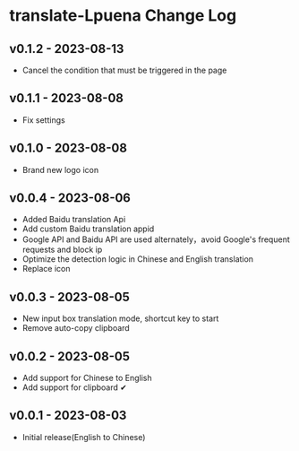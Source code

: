 # translate-Lpuena Change Log

## v0.1.2 - 2023-08-13
- Cancel the condition that must be triggered in the page

## v0.1.1 - 2023-08-08
- Fix settings

## v0.1.0 - 2023-08-08
- Brand new logo icon

## v0.0.4 - 2023-08-06
- Added Baidu translation Api
- Add custom Baidu translation appid
- Google API and Baidu API are used alternately，avoid Google's frequent requests and block ip
- Optimize the detection logic in Chinese and English translation
- Replace icon

## v0.0.3 - 2023-08-05
- New input box translation mode, shortcut key to start
- Remove auto-copy clipboard

## v0.0.2 - 2023-08-05
- Add support for Chinese to English
- Add support for clipboard  ✔

## v0.0.1 - 2023-08-03
- Initial release(English to Chinese)
